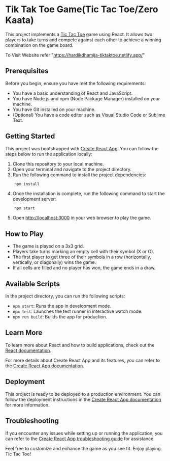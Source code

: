 # Tik Tak Toe Game(Tic Tac Toe/Zero Kaata)

This project implements a [Tic Tac Toe](https://hardikdhamija-tiktaktoe.netlify.app/) game using React. It allows two players to take turns and compete against each other to achieve a winning combination on the game board.

To Visit Website refer "https://hardikdhamija-tiktaktoe.netlify.app/"


## Prerequisites

Before you begin, ensure you have met the following requirements:

- You have a basic understanding of React and JavaScript.
- You have Node.js and npm (Node Package Manager) installed on your machine.
- You have Git installed on your machine.
- (Optional) You have a code editor such as Visual Studio Code or Sublime Text.


## Getting Started

This project was bootstrapped with [Create React App](https://github.com/facebook/create-react-app). You can follow the steps below to run the application locally:

1. Clone this repository to your local machine.
2. Open your terminal and navigate to the project directory.
3. Run the following command to install the project dependencies:

``` js
    npm install
```



4. Once the installation is complete, run the following command to start the development server:

```
    npm start
```


5. Open [http://localhost:3000](http://localhost:3000) in your web browser to play the game.

## How to Play

- The game is played on a 3x3 grid.
- Players take turns marking an empty cell with their symbol (X or O).
- The first player to get three of their symbols in a row (horizontally, vertically, or diagonally) wins the game.
- If all cells are filled and no player has won, the game ends in a draw.

## Available Scripts

In the project directory, you can run the following scripts:

- `npm start`: Runs the app in development mode.
- `npm test`: Launches the test runner in interactive watch mode.
- `npm run build`: Builds the app for production.

## Learn More

To learn more about React and how to build applications, check out the [React documentation](https://reactjs.org/).

For more details about Create React App and its features, you can refer to the [Create React App documentation](https://facebook.github.io/create-react-app/docs/getting-started).

## Deployment

This project is ready to be deployed to a production environment. You can follow the deployment instructions in the [Create React App documentation](https://facebook.github.io/create-react-app/docs/deployment) for more information.

## Troubleshooting

If you encounter any issues while setting up or running the application, you can refer to the [Create React App troubleshooting guide](https://facebook.github.io/create-react-app/docs/troubleshooting) for assistance.

Feel free to customize and enhance the game as you see fit. Enjoy playing Tic Tac Toe!
